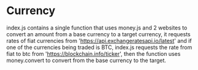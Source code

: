 # Currency 
index.js contains a single function that uses money.js and 2 websites to convert an amount from a base currency to a target currency,
it requests rates of fiat currencies from 'https://api.exchangeratesapi.io/latest'  and if one of the currencies being traded is BTC, index.js
requests the rate from fiat to btc from 'https://blockchain.info/ticker', then the function uses money.convert to convert from the base currency to the target.